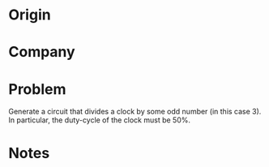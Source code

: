 # Origin

# Company

# Problem

Generate a circuit that divides a clock by some odd number (in this
case 3). In particular, the duty-cycle of the clock must be 50%.

# Notes
